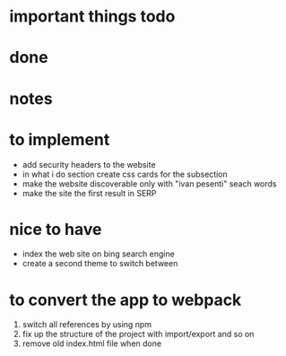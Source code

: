 # important things todo

# done

# notes 

# to implement 
- add security headers to the website
- in what i do section create css cards for the subsection
- make the website discoverable only with "ivan pesenti" seach words
- make the site the first result in SERP

# nice to have
- index the web site on bing search engine
- create a second theme to switch between

# to convert the app to webpack
1. switch all references by using npm
1. fix up the structure of the project with import/export and so on
1. remove old index.html file when done